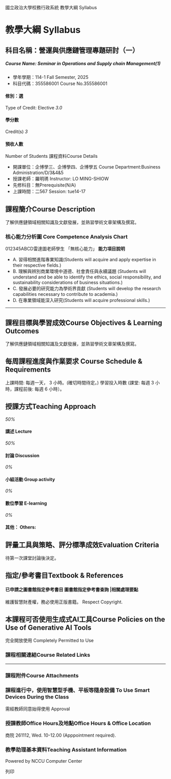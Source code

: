 國立政治大學校務行政系統 教學大綱 Syllabus
# 教學大綱 Syllabus
##  科目名稱：營運與供應鏈管理專題研討（一） 
#####  Course Name: Seminar in Operations and Supply chain Management(1)
  * 學年學期：114-1 Fall Semester, 2025 
  * 科目代碼：355586001 Course No.355586001


#### 修別：選
Type of Credit: Elective 
_3.0_
#### 學分數
Credit(s)
_3_
#### 預收人數
Number of Students
課程資料Course Details
  * 開課單位：企博學三、企博學四、企博學五 Course Department:Business Administration/D/3&4&5 
  * 授課老師：羅明琇 Instructor: LO MING-SHIOW 
  * 先修科目：無Prerequisite(N/A)
  * 上課時間：二567 Session: tue14-17


##  課程簡介Course Description
了解供應鏈領域相關知識及文獻發展，並熟習學術文章架構及撰寫。
###  核心能力分析圖 Core Competence Analysis Chart
012345ABCD雷達圖老師學生
「無核心能力」 
**能力項目說明**
  * A. 習得相關進階專業知識(Students will acquire and apply expertise in their respective fields.)
  * B. 理解與辨別商業環境中道德、社會責任與永續議題 (Students will understand and be able to identify the ethics, social responsibility, and sustainability considerations of business situations.)
  * C. 發展必要的研究能力為學術界貢獻 (Students will develop the research capabilities necessary to contribute to academia.)
  * D. 在專業領域能深入研究(Students will acquire professional skills.)


* * *
##  課程目標與學習成效Course Objectives & Learning Outcomes 
了解供應鏈領域相關知識及文獻發展，並熟習學術文章架構及撰寫。
##  每周課程進度與作業要求 Course Schedule & Requirements
上課時間: 每週一天， 3 小時。(確切時間待定。) 
學習投入時數 (課堂: 每週 3 小時，課程前後: 每週 6 小時）。
##  授課方式Teaching Approach
_50%_
####  講述 Lecture
_50%_
####  討論 Discussion
_0%_
####  小組活動 Group activity
_0%_
####  數位學習 E-learning
_0%_
####  其他： Others:
##  評量工具與策略、評分標準成效Evaluation Criteria
待第一次課堂討論後決定。
##  指定/參考書目Textbook & References
####  已申請之圖書館指定參考書目  圖書館指定參考書查詢 |相關處理要點
維護智慧財產權，務必使用正版書籍。 Respect Copyright.
##  本課程可否使用生成式AI工具Course Policies on the Use of Generative AI Tools
完全開放使用 Completely Permitted to Use
###  課程相關連結Course Related Links
* * *
###  課程附件Course Attachments
###  課程進行中，使用智慧型手機、平板等隨身設備 To Use Smart Devices During the Class
需經教師同意始得使用  Approval
###  授課教師Office Hours及地點Office Hours & Office Location
商院 261112, Wed. 10-12.00 (Apppointment required).
###  教學助理基本資料Teaching Assistant Information
Powered by NCCU Computer Center
  
列印

